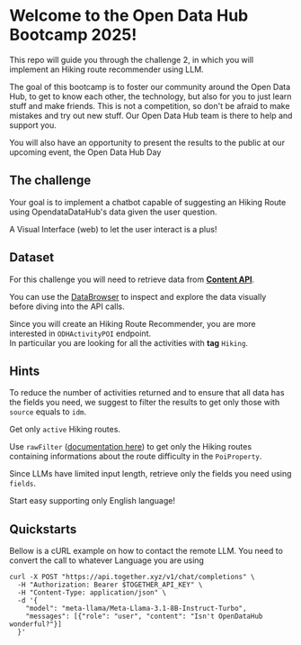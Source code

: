 # Welcome to the Open Data Hub Bootcamp 2025!
This repo will guide you through the challenge 2, in which you will implement an Hiking route recommender using LLM.

The goal of this bootcamp is to foster our community around the Open Data Hub, to get to know each other, the technology, but also for you to just learn stuff and make friends. This is not a competition, so don't be afraid to make mistakes and try out new stuff. Our Open Data Hub team is there to help and support you.

You will also have an opportunity to present the results to the public at our upcoming event, the Open Data Hub Day

## The challenge
Your goal is to implement a chatbot capable of suggesting an Hiking Route using OpendataDataHub's data given the user question.  

A Visual Interface (web) to let the user interact is a plus!

## Dataset
For this challenge you will need to retrieve data from [**Content API**](https://tourism.opendatahub.com/swagger/index.html).

You can use the [DataBrowser](https://databrowser.opendatahub.com/) to inspect and explore the data visually before diving into the API calls.

Since you will create an Hiking Route Recommender, you are more interested in `ODHActivityPOI` endpoint.  
In particuilar you are looking for all the activities with **tag** `Hiking`.

## Hints
To reduce the number of activities returned and to ensure that all data has the fields you need, we suggest to filter the results to get only those with `source` equals to `idm`.

Get only `active` Hiking routes.

Use `rawFilter` ([documentation here](https://github.com/noi-techpark/opendatahub-docs/wiki/Using-rawfilter-and-rawsort-on-the-Tourism-Api#rawfilter)) to get only the Hiking routes containing informations about the route difficulty in the `PoiProperty`.

Since LLMs have limited input length, retrieve only the fields you need using `fields`.

Start easy supporting only English language!

## Quickstarts

Bellow is a cURL example on how to contact the remote LLM. You need to convert the call to whatever Language you are using

```
curl -X POST "https://api.together.xyz/v1/chat/completions" \
  -H "Authorization: Bearer $TOGETHER_API_KEY" \
  -H "Content-Type: application/json" \
  -d '{
    "model": "meta-llama/Meta-Llama-3.1-8B-Instruct-Turbo",
    "messages": [{"role": "user", "content": "Isn't OpenDataHub wonderful?"}]
  }'
```